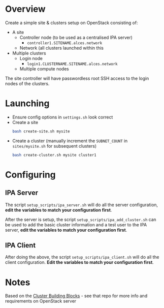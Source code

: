 # Overview

Create a simple site & clusters setup on OpenStack consisting of:
- A site
    - Controller node (to be used as a centralised IPA server) 
        - `controller1.SITENAME.alces.network`
    - Network (all clusters launched within this
- Multiple clusters
    - Login node
        - `login1.CLUSTERNAME.SITENAME.alces.network`
    - Multiple compute nodes

The site controller will have passwordless root SSH access to the login nodes of the clusters. 

# Launching 

- Ensure config options in `settings.sh` look correct
- Create a site
    ```bash
    bash create-site.sh mysite
    ```
- Create a cluster (manually increment the `SUBNET_COUNT` in `sites/mysite.sh` for subsequent clusters) 
    ```bash
    bash create-cluster.sh mysite cluster1
    ```

# Configuring

## IPA Server

The script `setup_scripts/ipa_server.sh` will do all the server configuration, **edit the variables to match your configuration first**. 

After the server is setup, the script `setup_scripts/ipa_add_cluster.sh` can be used to add the basic cluster information and a test user to the IPA server, **edit the variables to match your configuration first**.

## IPA Client

After doing the above, the script `setup_scripts/ipa_client.sh` will do all the client configuration. **Edit the variables to match your configuration first**.

# Notes

Based on the [Cluster Building Blocks](https://github.com/openflighthpc/cluster-building-blocks/) - see that repo for more info and requirements on OpenStack server
